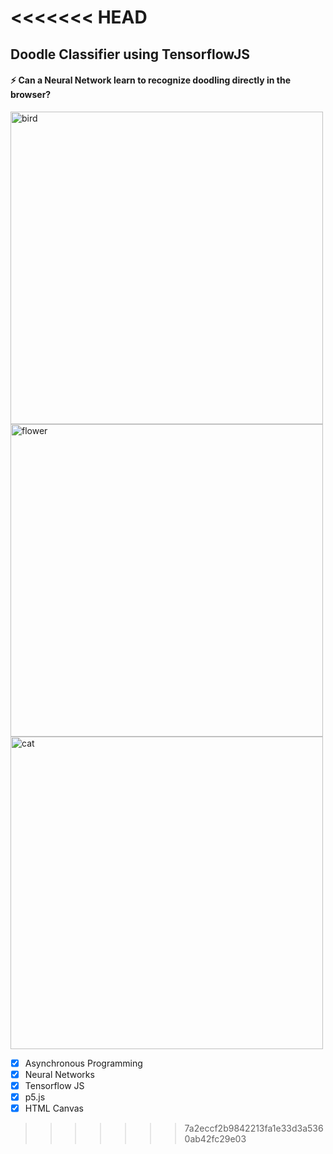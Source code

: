 <<<<<<< HEAD
=======
## Doodle Classifier using TensorflowJS

#### ⚡ Can a Neural Network learn to recognize doodling directly in the browser? 

<img align="center" alt="bird" width="500px" src="https://github.com/harishsambasivam/doodleclassifier/blob/master/assets/bird.png" />

<img align="center" alt="flower" width="500px" src="https://github.com/harishsambasivam/doodleclassifier/blob/master/assets/flower.png" />

<img align="center" alt="cat" width="500px" src="https://github.com/harishsambasivam/doodleclassifier/blob/master/assets/cat.png" />

<br />

- [x] Asynchronous Programming
- [x] Neural Networks
- [x] Tensorflow JS
- [x] p5.js
- [x] HTML Canvas
>>>>>>> 7a2eccf2b9842213fa1e33d3a5360ab42fc29e03

